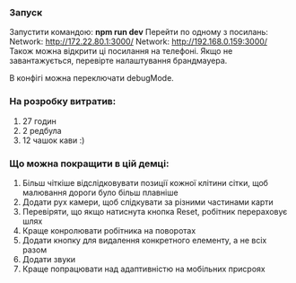 ### Запуск

Запустити командою: **npm run dev**
Перейти по одному з посилань:
Network: http://172.22.80.1:3000/
Network: http://192.168.0.159:3000/
Також можна відкрити ці посилання на телефоні. Якщо не завантажується, перевірте налаштування брандмауера.

В конфігі можна переключати debugMode.

### На розробку витратив:

1. 27 годин
2. 2 редбула
3. 12 чашок кави :)

### Що можна покращити в цій демці:

1. Більш чіткіше відслідковувати позиції кожної клітини сітки, щоб малювання дороги було більш плавніше
2. Додати рух камери, щоб слідкувати за різними частинами карти
3. Перевіряти, що якщо натиснута кнопка Reset, робітник перераховує шлях
4. Краще конролювати робітника на поворотах
5. Додати кнопку для видалення конкретного елементу, а не всіх разом
6. Додати звуки
7. Краще попрацювати над адаптивністю на мобільних присроях
